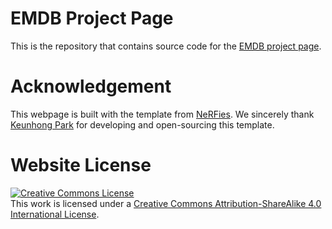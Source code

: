 # EMDB Project Page
This is the repository that contains source code for the [EMDB project page](https://ait.ethz.ch/emdb).

# Acknowledgement
This webpage is built with the template from [NeRFies](https://github.com/nerfies/nerfies.github.io). We sincerely thank <a href="https://keunhong.com/">Keunhong Park</a> for developing and open-sourcing this template.

# Website License
<a rel="license" href="http://creativecommons.org/licenses/by-sa/4.0/"><img alt="Creative Commons License" style="border-width:0" src="https://i.creativecommons.org/l/by-sa/4.0/88x31.png" /></a><br />This work is licensed under a <a rel="license" href="http://creativecommons.org/licenses/by-sa/4.0/">Creative Commons Attribution-ShareAlike 4.0 International License</a>.
